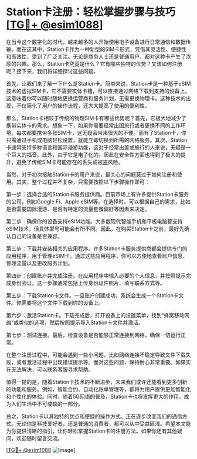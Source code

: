 # Station卡注册：轻松掌握步骤与技巧[[TG💪+ @esim1088](https://t.me/s/esim1088)]

在当今这个数字化的时代，越来越多的人开始使用电子设备进行日常通信和数据传输。而在这其中，Station卡作为一种新型的SIM卡形式，凭借其灵活性、便捷性和高效性，受到了广泛关注。无论是商务人士还是普通用户，都对这种卡产生了浓厚的兴趣。那么，Station卡究竟是什么？它有哪些独特的优势？又该如何注册呢？接下来，我们将详细探讨这些问题。

首先，让我们来了解一下什么是Station卡。简单来说，Station卡是一种基于eSIM技术的虚拟SIM卡，它不需要实体卡槽，可以直接通过网络下载到支持的设备上。这意味着你可以随时随地更换运营商和服务计划，无需更换物理卡。这种技术的出现，不仅简化了用户的操作流程，还大大提高了使用的便利性。

那么，Station卡相较于传统的物理SIM卡有哪些优势呢？首先，它极大地减少了携带实体卡的需求。想象一下，如果你需要经常出国旅行或者更换不同的工作环境，每次都要携带多张SIM卡，这无疑会带来很大的不便。而有了Station卡，你只需通过手机或电脑轻松设置，就能立即切换到所需的网络服务。其次，Station卡通常支持多种语言和国际漫游功能，这对于经常出差或旅行的人来说，无疑是一个巨大的福音。此外，由于它是电子化的，因此在安全性方面也得到了极大的提升，避免了传统SIM卡可能存在的丢失或被盗风险。

当然，对于初次接触Station卡的用户来说，最关心的问题莫过于如何注册和使用。其实，整个过程并不复杂，只需要按照以下步骤操作即可：

第一步：选择合适的Station卡服务提供商。目前市场上有许多提供Station卡服务的公司，例如Google Fi、Apple eSIM等。在选择时，可以根据自己的需求，比如是否需要国际漫游、是否有特定的流量套餐偏好等因素来决定。

第二步：确保你的设备支持eSIM功能。大多数现代智能手机和平板电脑都支持eSIM技术，但具体型号可能会有所不同。因此，在购买Station卡之前，最好先确认自己的设备是否兼容。

第三步：下载并安装相关的应用程序。许多Station卡服务提供商都会提供专门的应用程序，用于管理eSIM卡。通过这些应用程序，你可以方便地查看账户信息、管理流量以及更改服务计划。

第四步：创建账户并完成注册。在应用程序中输入必要的个人信息，并按照提示完成身份验证。这一步骤通常包括上传身份证件照片、填写联系方式等。

第五步：下载Station卡文件。一旦账户创建成功，系统会生成一个Station卡文件。你需要将这个文件下载到你的设备上。

第六步：激活Station卡。下载完成后，打开设备上的设置菜单，找到“蜂窝移动网络”或类似的选项，然后按照提示导入Station卡文件并激活。

第七步：测试连接。最后，检查设备是否能够正常连接到网络，确保一切运行正常。

在整个注册过程中，可能会遇到一些小问题，比如网络连接不稳定导致文件下载失败，或者激活过程中出现错误提示等。面对这些问题，保持耐心非常重要。如果实在无法解决，可以联系客服寻求帮助。

值得一提的是，随着Station卡技术的不断进步，未来我们或许还能看到更多创新的功能和服务。例如，智能合约、自动化账单管理等，都将为用户提供更加智能化和个性化的体验。同时，随着5G网络的普及，Station卡也将发挥更大的作用，成为人们生活中不可或缺的一部分。

总之，Station卡以其独特的优点和便捷的操作方式，正在逐步改变我们的通信方式。无论你是科技爱好者，还是普通的消费者，都可以从中受益匪浅。希望本文能为你提供清晰的指引，让你轻松掌握Station卡的注册方法。如果你还有其他疑问，欢迎随时留言交流。

[[TG💪+ @esim1088](https://t.me/s/esim1088) ![Image](https://i.postimg.cc/4NQfJmqS/Snipaste-2025-05-13-00-14-12.png)]